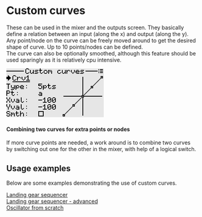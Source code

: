 # Custom curves
These can be used in the mixer and the outputs screen. They basically define a relation between an input (along the x) and output (along the y).  
Any point/node on the curve can be freely moved around to get the desired shape of curve. Up to 10 points/nodes can be defined.  
The curve can also be optionally smoothed, although this feature should be used sparingly as it is relatively cpu intensive.  

<p align="left">
<img src="images/img17.png"/>
</p>

#### Combining two curves for extra points or nodes
If more curve points are needed, a work around is to combine two curves by switching out one for the other in the mixer, with help of a logical switch.

## Usage examples
Below are some examples demonstrating the use of custom curves.

[Landing gear sequencer](./mixer.md#section_id_landing_gear_sequencer_v1)  
[Landing gear sequencer - advanced](./mixer.md#section_id_landing_gear_sequencer_v2)  
[Oscillator from scratch](./mixer.md#section_id_oscillator_from_scratch)  

